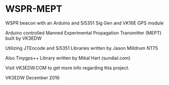 # WSPR-MEPT
WSPR beacon with an Arduino and Si5351 Sig Gen and VK16E GPS module

Arduino controlled Manned Experimental Propagation Transmitter (MEPT) built by VK3EDW

Utilizing JTEncode and Si5351 Libraries written by Jason Milldrum NT7S

Also Tinygps++ Library written by Mikal Hart (sundial.com)

Visit VK3EDW.COM to get more info regarding this project.

VK3EDW December 2016
